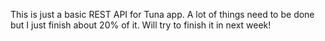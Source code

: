 This is just a basic REST API for Tuna app. A lot of things need to be done but I just finish about 20% of it. Will try to finish it in next week! 